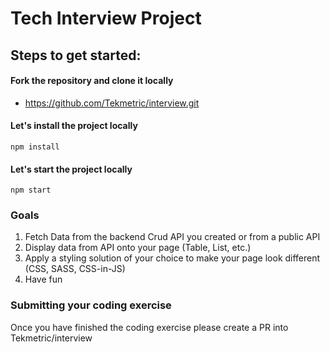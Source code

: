 # Tech Interview Project

## Steps to get started:

#### Fork the repository and clone it locally

- https://github.com/Tekmetric/interview.git

#### Let's install the project locally

`npm install`

#### Let's start the project locally

`npm start`

### Goals

1. Fetch Data from the backend Crud API you created or from a public API
2. Display data from API onto your page (Table, List, etc.)
3. Apply a styling solution of your choice to make your page look different (CSS, SASS, CSS-in-JS)
4. Have fun

### Submitting your coding exercise

Once you have finished the coding exercise please create a PR into Tekmetric/interview
